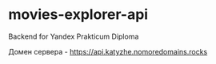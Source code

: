 # movies-explorer-api
Backend for Yandex Prakticum Diploma  

Домен сервера - https://api.katyzhe.nomoredomains.rocks
